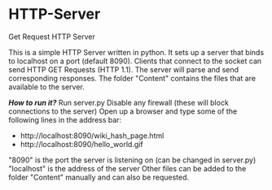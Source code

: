 # HTTP-Server
Get Request HTTP Server

This is a simple HTTP Server written in python.
It sets up a server that binds to localhost on a port (default 8090).
Clients that connect to the socket can send HTTP GET Requests (HTTP 1.1).
The server will parse and send corresponding responses.
The folder "Content" contains the files that are available to the server.

***How to run it?***
Run server.py
Disable any firewall (these will block connections to the server)
Open up a browser and type some of the following lines in the address bar:
- http://localhost:8090/wiki_hash_page.html
- http://localhost:8090/hello_world.gif

"8090" is the port the server is listening on (can be changed in server.py)
"localhost" is the address of the server
Other files can be added to the folder "Content" manually and can also be requested.
